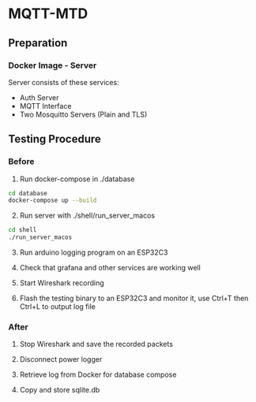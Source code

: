 # MQTT-MTD

## Preparation

### Docker Image - Server
Server consists of these services:
- Auth Server
- MQTT Interface
- Two Mosquitto Servers (Plain and TLS)

## Testing Procedure

### Before

1. Run docker-compose in ./database
```sh
cd database
docker-compose up --build
```

2. Run server with ./shell/run_server_macos
```sh
cd shell
./run_server_macos
```

3. Run arduino logging program on an ESP32C3

4. Check that grafana and other services are working well

5. Start Wireshark recording

6. Flash the testing binary to an ESP32C3 and monitor it, use Ctrl+T then Ctrl+L to output log file

### After
1. Stop Wireshark and save the recorded packets

2. Disconnect power logger

3. Retrieve log from Docker for database compose

4. Copy and store sqlite.db